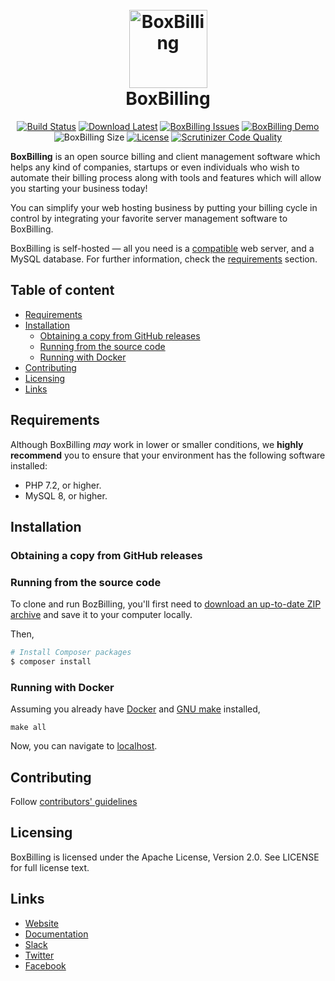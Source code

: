<h1 align="center">
  <br>
  <a href="https://boxbilling.com/"><img src="https://raw.githubusercontent.com/boxbilling/boxbilling/master/src/bb-themes/boxbilling/assets/images/box.png" alt="BoxBilling" width="125"></a>
  <br>
  BoxBilling
  <br>
</h1>

<div align="center">
  
[![Build Status](https://travis-ci.org/boxbilling/boxbilling.svg?branch=master)](https://travis-ci.org/boxbilling/boxbilling)
[![Download Latest](https://img.shields.io/github/downloads/boxbilling/boxbilling/total)](https://github.com/boxbilling/boxbilling/releases/latest)
[![BoxBilling Issues](https://img.shields.io/github/issues/boxbilling/boxbilling.svg?style=popout)](https://github.com/boxbilling/boxbilling/issues)
[![BoxBilling Demo](https://img.shields.io/badge/boxbilling-demo-blue)](https://demo.boxbilling.com)
![BoxBilling Size](https://img.shields.io/github/repo-size/boxbilling/boxbilling.svg?style=popout)
[![License](https://img.shields.io/badge/License-Apache%202.0-blue.svg)](https://opensource.org/licenses/Apache-2.0)
[![Scrutinizer Code Quality](https://scrutinizer-ci.com/g/boxbilling/boxbilling/badges/quality-score.png?b=master)](https://scrutinizer-ci.com/g/boxbilling/boxbilling/?branch=master)

</div>

**BoxBilling** is an open source billing and client management software which helps any kind of companies, startups or even individuals who wish to automate their billing process along with tools and features which will allow you starting your business today!

You can simplify your web hosting business by putting your billing cycle in control by integrating your favorite server management software to BoxBilling.

BoxBilling is self-hosted — all you need is a [compatible](#requirements) web server, and a MySQL database. For further information, check the [requirements](#requirements) section.

## Table of content

- [Requirements](#requirements)
- [Installation](#installation)
    - [Obtaining a copy from GitHub releases](#obtaining-a-copy-from-github-releases)
    - [Running from the source code](#running-from-the-source-code)
    - [Running with Docker](#running-with-docker)
- [Contributing](#contributing)
- [Licensing](#licensing)
- [Links](#links)

## Requirements
Although BoxBilling *may* work in lower or smaller conditions, we **highly recommend** you to ensure that your environment has the following software installed:
* PHP 7.2, or higher.
* MySQL 8, or higher.

## Installation

### Obtaining a copy from GitHub releases

### Running from the source code
To clone and run BozBilling, you'll first need to [download an up-to-date ZIP archive](https://github.com/boxbilling/boxbilling/archive/master.zip) and save it to your computer locally.

Then, 

```bash
# Install Composer packages
$ composer install
```

### Running with Docker

Assuming you already have [Docker](https://docs.docker.com/get-docker/) and [GNU make](https://www.gnu.org/software/make/) installed,

```console
make all
```
Now, you can navigate to [localhost](http://localhost/).

## Contributing

Follow [contributors' guidelines](https://github.com/boxbilling/boxbilling/blob/master/CONTRIBUTING.md)

## Licensing

BoxBilling is licensed under the Apache License, Version 2.0. See LICENSE for full license text.

## Links

* [Website](https://www.boxbilling.com/)
* [Documentation](https://docs.boxbilling.com/)
* [Slack](https://boxbilling.slack.com/)
* [Twitter](https://twitter.com/boxbilling)
* [Facebook](https://www.facebook.com/boxbilling)
